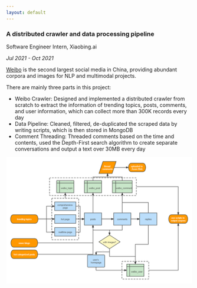 ```yaml
---
layout: default 
---
```


### A distributed crawler and data processing pipeline

Software Engineer Intern, Xiaobing.ai

*Jul 2021 - Oct 2021*

[Weibo](https://weibo.com/) is the second largest social media in China, providing abundant corpora and images for NLP and multimodal projects.

There are mainly three parts in this project:

- Weibo Crawler: Designed and implemented a distributed crawler from scratch to extract the information of trending topics, posts, comments, and user information, which can collect more than 300K records every day
- Data Pipeline: Cleaned, filtered, de-duplicated the scraped data by writing scripts, which is then stored in MongoDB
- Comment Threading: Threaded comments based on the time and contents, used the Depth-First search algorithm to
  create separate conversations and output a text over 30MB every day

<a href="../assets/images/projects/weibo.png"><img src="../assets/images/projects/weibo.png"></a>



